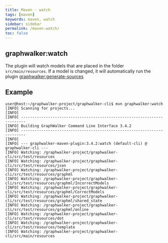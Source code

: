 ```yaml
---
title: Maven - watch
tags: [maven]
keywords: maven, watch
sidebar: sidebar
permalink: /maven-watch/
toc: false
---
```



## graphwalker:watch

The plugin will watch models that are placed in the folder `src/main/resources`. If a model
is changed, it will automatically run the plugin [graphwalker:generate-sources](/maven-generate-sources/)

## Example

```
user@host:~/graphwalker-project/graphwalker-cli$ mvn graphwalker:watch
[INFO] Scanning for projects...
[INFO]                                                                         
[INFO] ------------------------------------------------------------------------
[INFO] Building GraphWalker Command Line Interface 3.4.2
[INFO] ------------------------------------------------------------------------
[INFO] 
[INFO] --- graphwalker-maven-plugin:3.4.2:watch (default-cli) @ graphwalker-cli ---
[INFO] Watching: /graphwalker-project/graphwalker-cli/src/test/resources
[INFO] Watching: /graphwalker-project/graphwalker-cli/src/test/resources/json
[INFO] Watching: /graphwalker-project/graphwalker-cli/src/test/resources/graphml
[INFO] Watching: /graphwalker-project/graphwalker-cli/src/test/resources/graphml/IncorrectModels
[INFO] Watching: /graphwalker-project/graphwalker-cli/src/test/resources/graphml/CorrectModels
[INFO] Watching: /graphwalker-project/graphwalker-cli/src/test/resources/graphml/shared_state
[INFO] Watching: /graphwalker-project/graphwalker-cli/src/test/resources/graphml/online
[INFO] Watching: /graphwalker-project/graphwalker-cli/src/test/resources/dot
[INFO] Watching: /graphwalker-project/graphwalker-cli/src/test/resources/template
[INFO] Watching: /graphwalker-project/graphwalker-cli/src/main/resources
```
